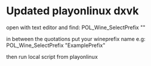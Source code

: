# Updated playonlinux dxvk

open with text editor and find: POL_Wine_SelectPrefix "" 

in between the quotations put your wineprefix name e.g: POL_Wine_SelectPrefix "ExamplePrefix"

then run local script from playonlinux
